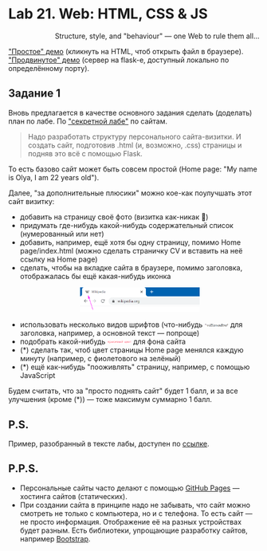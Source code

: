 # Lab 21. Web: HTML, CSS & JS

<div align="right">Structure, style, and "behaviour" — one Web to rule them all...</div>

["Простое" демо](./demo/simple_demo) (кликнуть на HTML, чтоб открыть файл в браузере).
["Продвинутое" демо](./demo/server_demo) (сервер на flask-е, доступный локально по определённому порту).


## Задание 1

Вновь предлагается в качестве основного задания сделать (доделать) план по лабе.
По ["секретной лабе"](https://github.com/mipt-cs/course-advanced_python/blob/master/content/lab21.rst) по сайтам.

> Надо разработать структуру персонального сайта-визитки.
И создать сайт, подготовив .html (и, возможно, .css) страницы и подняв это всё с помощью Flask.

То есть базово сайт может быть совсем простой (Home page: "My name is Olya, I am 22 years old").

Далее, "за дополнительные плюсики" можно кое-как поулучшать этот сайт визитку:
* добавить на страницу своё фото (визитка как-никак 🙂)
* придумать где-нибудь какой-нибудь содержательный список (нумерованный или нет)
* добавить, например, ещё хотя бы одну страницу, помимо Home page/index.html (можно сделать страничку CV и вставить на неё ссылку на Home page)
* сделать, чтобы на вкладке сайта в браузере, помимо заголовка, отображалась бы ещё какая-нибудь иконка <p align="center"><img src="./images/wiki-icon.png" style="width: 50%" /></p>
* использовать несколько видов шрифтов (что-нибудь <img src="./images/vitievatoe.png" width="10%" /> для заголовка, например, а основной текст — попроще)
* подобрать какой-нибудь <img src="./images/nice-color.png" width="10%" /> для фона сайта
* (\*) сделать так, чтоб цвет страницы Home page менялся каждую минуту (например, с фиолетового на зелёный)
* (\*) ещё как-нибудь "пооживлять" страницу, например, с помощью JavaScript

Будем считать, что за "просто поднять сайт" будет 1 балл, и за все улучшения (кроме (\*)) — тоже максимум суммарно 1 балл.


## P.S.

Пример, разобранный в тексте лабы, доступен по [ссылке](https://github.com/mipt-cs/course-advanced_python/blob/master/content/extra/lab19/flask_example.zip).


## P.P.S.

* Персональные сайты часто делают с помощью [GitHub Pages](https://pages.github.com) — хостинга сайтов (статических).
* При создании сайта в принципе надо не забывать, что сайт можно смотреть не только с компьютера, но и с телефона. То есть сайт — не просто информация. Отображение её на разных устройствах будет разным. Есть библиотеки, упрощающие разработку сайтов, например [Bootstrap](https://getbootstrap.com).
